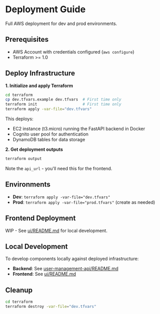 # Deployment Guide

Full AWS deployment for dev and prod environments.

## Prerequisites

- AWS Account with credentials configured (`aws configure`)
- Terraform >= 1.0

## Deploy Infrastructure

**1. Initialize and apply Terraform**
```bash
cd terraform
cp dev.tfvars.example dev.tfvars  # First time only
terraform init                    # First time only
terraform apply -var-file="dev.tfvars"
```

This deploys:
- EC2 instance (t3.micro) running the FastAPI backend in Docker
- Cognito user pool for authentication
- DynamoDB tables for data storage

**2. Get deployment outputs**
```bash
terraform output
```

Note the `api_url` - you'll need this for the frontend.

## Environments

- **Dev**: `terraform apply -var-file="dev.tfvars"`
- **Prod**: `terraform apply -var-file="prod.tfvars"` (create as needed)

## Frontend Deployment

WIP - See [ui/README.md](ui/README.md) for local development.

## Local Development

To develop components locally against deployed infrastructure:
- **Backend**: See [user-management-api/README.md](user-management-api/README.md)
- **Frontend**: See [ui/README.md](ui/README.md)

## Cleanup

```bash
cd terraform
terraform destroy -var-file="dev.tfvars"
```